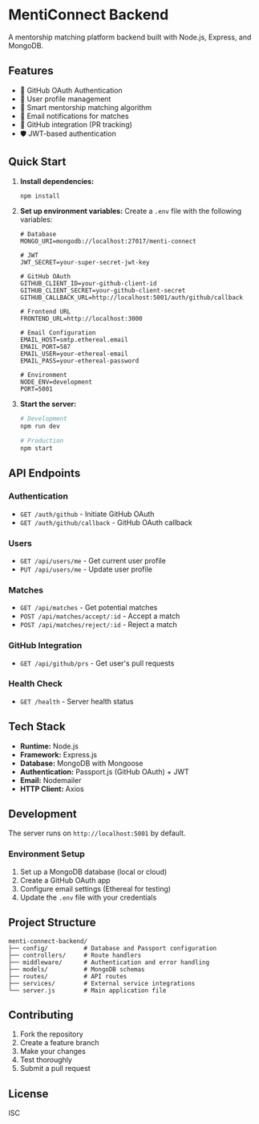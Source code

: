 # MentiConnect Backend

A mentorship matching platform backend built with Node.js, Express, and MongoDB.

## Features

- 🔐 GitHub OAuth Authentication
- 👥 User profile management
- 🎯 Smart mentorship matching algorithm
- 📧 Email notifications for matches
- 🔗 GitHub integration (PR tracking)
- 🛡️ JWT-based authentication

## Quick Start

1. **Install dependencies:**
   ```bash
   npm install
   ```

2. **Set up environment variables:**
   Create a `.env` file with the following variables:
   ```env
   # Database
   MONGO_URI=mongodb://localhost:27017/menti-connect
   
   # JWT
   JWT_SECRET=your-super-secret-jwt-key
   
   # GitHub OAuth
   GITHUB_CLIENT_ID=your-github-client-id
   GITHUB_CLIENT_SECRET=your-github-client-secret
   GITHUB_CALLBACK_URL=http://localhost:5001/auth/github/callback
   
   # Frontend URL
   FRONTEND_URL=http://localhost:3000
   
   # Email Configuration
   EMAIL_HOST=smtp.ethereal.email
   EMAIL_PORT=587
   EMAIL_USER=your-ethereal-email
   EMAIL_PASS=your-ethereal-password
   
   # Environment
   NODE_ENV=development
   PORT=5001
   ```

3. **Start the server:**
   ```bash
   # Development
   npm run dev
   
   # Production
   npm start
   ```

## API Endpoints

### Authentication
- `GET /auth/github` - Initiate GitHub OAuth
- `GET /auth/github/callback` - GitHub OAuth callback

### Users
- `GET /api/users/me` - Get current user profile
- `PUT /api/users/me` - Update user profile

### Matches
- `GET /api/matches` - Get potential matches
- `POST /api/matches/accept/:id` - Accept a match
- `POST /api/matches/reject/:id` - Reject a match

### GitHub Integration
- `GET /api/github/prs` - Get user's pull requests

### Health Check
- `GET /health` - Server health status

## Tech Stack

- **Runtime:** Node.js
- **Framework:** Express.js
- **Database:** MongoDB with Mongoose
- **Authentication:** Passport.js (GitHub OAuth) + JWT
- **Email:** Nodemailer
- **HTTP Client:** Axios

## Development

The server runs on `http://localhost:5001` by default.

### Environment Setup

1. Set up a MongoDB database (local or cloud)
2. Create a GitHub OAuth app
3. Configure email settings (Ethereal for testing)
4. Update the `.env` file with your credentials

## Project Structure

```
menti-connect-backend/
├── config/          # Database and Passport configuration
├── controllers/     # Route handlers
├── middleware/      # Authentication and error handling
├── models/          # MongoDB schemas
├── routes/          # API routes
├── services/        # External service integrations
└── server.js        # Main application file
```

## Contributing

1. Fork the repository
2. Create a feature branch
3. Make your changes
4. Test thoroughly
5. Submit a pull request

## License

ISC
